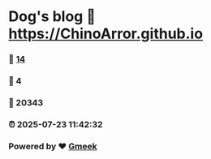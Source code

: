 # Dog's blog :link: https://ChinoArror.github.io 
### :page_facing_up: [14](https://ChinoArror.github.io/tag.html) 
### :speech_balloon: 4 
### :hibiscus: 20343 
### :alarm_clock: 2025-07-23 11:42:32 
### Powered by :heart: [Gmeek](https://github.com/Meekdai/Gmeek)
